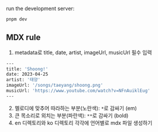 run the development server:

```bash
pnpm dev
```

## MDX rule

1. metadata로 title, date, artist, imageUrl, musicUrl 필수 입력

```bash
---
title: 'Shoong!'
date: 2023-04-25
artist: '태양'
imageUrl: '/songs/taeyang/shoong.png'
musicUrl: 'https://www.youtube.com/watch?v=NFnAuiklEug'
---
```

2. 멜로디에 맞추어 따라하는 부분(노란색): `*`로 감싸기 (em)
3. 큰 목소리로 외치는 부분(파란색): `**`로 감싸기 (bold)
4. en 디렉토리와 ko 디렉토리 각각에 언어별로 mdx 파일 생성하기
